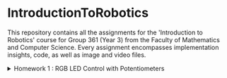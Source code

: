 # IntroductionToRobotics

 This repository contains all the assignments for the 'Introduction to Robotics' course for Group 361 (Year 3) from the Faculty of Mathematics and Computer Science. Every assignment encompasses implementation insights, code, as well as image and video files.

<details>
  <summary> 
    Homework 1 : RGB LED Control with Potentiometers
  </summary>  

## RGB LED Control with Potentiometers

### Objective
* Interface potentiometers with Arduino to control an RGB LED's individual channels - Red, Green, Blue.
* Learn to harness analog readings from potentiometers and utilize digital electronics techniques for LED control.
* Adhere to a consistent and clean coding style, ensuring the code is well-commented and easily understandable by peers and reviewers.

  
### Components Used
* 1 RGB LED 
* 3 potentiometers 
* Resistors and wires as necessary


### Technical Implementation
* Control each RGB channel of the LED using dedicated potentiometers.
* The Arduino interprets the analog readings from the potentiometers and then produces a mapped output to the RGB LED pins for precise color adjustments.


### Documentation & Publishing
* The code related to this project has been uploaded to this repository.
* The repository’s README (which you are currently viewing) contains:
  - The project requirements and description.
  - A photo of the hardware setup.
  - A link to the video showcasing the functionality.



### Photos of the Hardware Setup
* A detailed view of the Arduino setup on a breadboard with the illuminated LED indicating its active state.
* 
![RGB_ARDUINO_2](https://github.com/uantoniaa/IntroductionToRobotics/assets/93488180/2f1f4875-0148-47ac-bb2a-1f435fe4fd37)



### The Video 


[![Watch the video](![RGB_ARDUINO_1](https://github.com/uantoniaa/IntroductionToRobotics/assets/93488180/0110791c-bc7c-46d7-8b1d-37c64a8d04a5))](https://youtube.com/shorts/LWe2Eiy1l58?feature=share)





